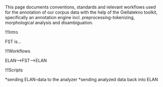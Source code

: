 This page documents conventions, standards and relevant workflows used for the annotation of our corpus data with the help of the Giellatekno toolkit, specifically an annotation engine incl. preprocessing-tokenizing, morphological analysis and disambiguation.


!!!Intro

FST is…


!!!Workflows

ELAN-->FST-->ELAN


!!!Scripts

*sending ELAN-data to the analyzer
*sending analyzed data back into ELAN
